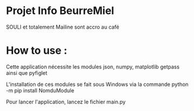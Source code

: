 # Projet Info BeurreMiel

SOULI et totalement Mailine sont accro au café 

# How to use : 

Cette application nécessite les modules json, numpy, matplotlib getpass ainsi que pyfiglet

L'installation de ces modules se fait sous Windows via la commande python -m pip install NomduModule

Pour lancer l'application, lancez le fichier main.py


